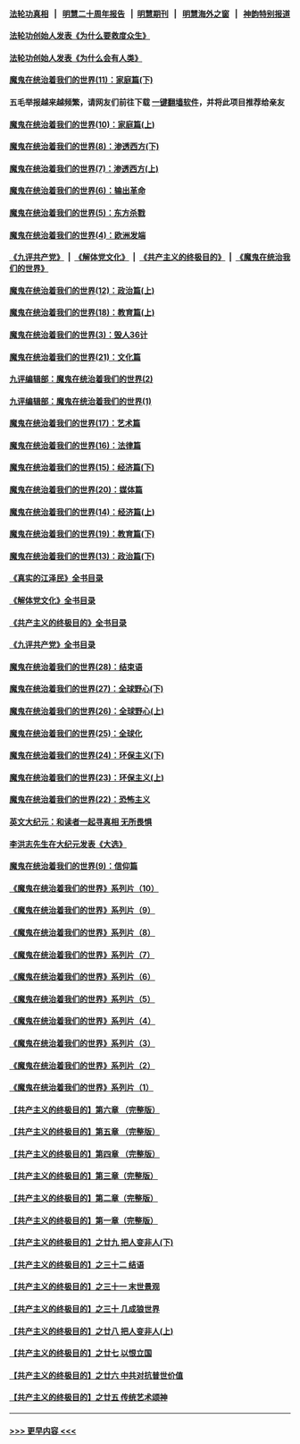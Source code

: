 #### [法轮功真相](https://github.com/gfw-breaker/truth/blob/master/README.md?t=0) &nbsp;&nbsp;|&nbsp;&nbsp; [明慧二十周年报告](https://github.com/gfw-breaker/mh-reports/blob/master/README.md?t=0) &nbsp;&nbsp;|&nbsp;&nbsp;[明慧期刊](https://github.com/gfw-breaker/mh-qikan) &nbsp;&nbsp;|&nbsp;&nbsp; [明慧海外之窗](https://github.com/gfw-breaker/mh-news/blob/master/README.md?t=0) &nbsp;&nbsp;|&nbsp;&nbsp; [神韵特别报道](https://github.com/gfw-breaker/mh-news/blob/master/shenyun.md?t=0)
#### [法轮功创始人发表《为什么要救度众生》](../pages/nsc422/n13975246.md?t=04300043) 
#### [法轮功创始人发表《为什么会有人类》](../pages/nsc422/n13912117.md?t=04300043) 
#### [魔鬼在统治着我们的世界(11)：家庭篇(下)](../pages/nsc422/n10440961.md?t=04300043) 
#### 五毛举报越来越频繁，请网友们前往下载 [一键翻墙软件](https://github.com/gfw-breaker/ssr-accounts)，并将此项目推荐给亲友
#### [魔鬼在统治着我们的世界(10)：家庭篇(上)](../pages/nsc422/n10435448.md?t=04300043) 
#### [魔鬼在统治着我们的世界(8)：渗透西方(下)](../pages/nsc422/n10429603.md?t=04300043) 
#### [魔鬼在统治着我们的世界(7)：渗透西方(上)](../pages/nsc422/n10426013.md?t=04300043) 
#### [魔鬼在统治着我们的世界(6)：输出革命](../pages/nsc422/n10421536.md?t=04300043) 
#### [魔鬼在统治着我们的世界(5)：东方杀戮](../pages/nsc422/n10417707.md?t=04300043) 
#### [魔鬼在统治着我们的世界(4)：欧洲发端](../pages/nsc422/n10414890.md?t=04300043) 
#### [《九评共产党》](https://github.com/begood0513/9ping.md/blob/master/README.md) &nbsp;|&nbsp; [《解体党文化》](../../../../jtdwh.md/blob/master/README.md)  &nbsp;|&nbsp; [《共产主义的终极目的》](../../../../gczydzjmd.md/blob/master/README.md) &nbsp;|&nbsp; [《魔鬼在统治我们的世界》](../../../../mgztzwmdsj.md/blob/master/README.md) 
#### [魔鬼在统治着我们的世界(12)：政治篇(上)](../pages/nsc422/n10444576.md?t=04300043) 
#### [魔鬼在统治着我们的世界(18)：教育篇(上)](../pages/nsc422/n10526970.md?t=04300043) 
#### [魔鬼在统治着我们的世界(3)：毁人36计](../pages/nsc422/n10411583.md?t=04300043) 
#### [魔鬼在统治着我们的世界(21)：文化篇](../pages/nsc422/n10597706.md?t=04300043) 
#### [九评编辑部：魔鬼在统治着我们的世界(2)](../pages/nsc422/n10410036.md?t=04300043) 
#### [九评编辑部：魔鬼在统治着我们的世界(1)](../pages/nsc422/n10406825.md?t=04300043) 
#### [魔鬼在统治着我们的世界(17)：艺术篇](../pages/nsc422/n10499093.md?t=04300043) 
#### [魔鬼在统治着我们的世界(16)：法律篇](../pages/nsc422/n10485969.md?t=04300043) 
#### [魔鬼在统治着我们的世界(15)：经济篇(下)](../pages/nsc422/n10469975.md?t=04300043) 
#### [魔鬼在统治着我们的世界(20)：媒体篇](../pages/nsc422/n10586579.md?t=04300043) 
#### [魔鬼在统治着我们的世界(14)：经济篇(上)](../pages/nsc422/n10457370.md?t=04300043) 
#### [魔鬼在统治着我们的世界(19)：教育篇(下)](../pages/nsc422/n10564808.md?t=04300043) 
#### [魔鬼在统治着我们的世界(13)：政治篇(下)](../pages/nsc422/n10448270.md?t=04300043) 
#### [《真实的江泽民》全书目录](../pages/nsc422/n13721399.md?t=04300043) 
#### [《解体党文化》全书目录](../pages/nsc422/n13721157.md?t=04300043) 
#### [《共产主义的终极目的》全书目录](../pages/nsc422/n13721048.md?t=04300043) 
#### [《九评共产党》全书目录](../pages/nsc422/n13708085.md?t=04300043) 
#### [魔鬼在统治着我们的世界(28)：结束语](../pages/nsc422/n10936246.md?t=04300043) 
#### [魔鬼在统治着我们的世界(27)：全球野心(下)](../pages/nsc422/n10928319.md?t=04300043) 
#### [魔鬼在统治着我们的世界(26)：全球野心(上)](../pages/nsc422/n10900318.md?t=04300043) 
#### [魔鬼在统治着我们的世界(25)：全球化](../pages/nsc422/n10788205.md?t=04300043) 
#### [魔鬼在统治着我们的世界(24)：环保主义(下)](../pages/nsc422/n10695307.md?t=04300043) 
#### [魔鬼在统治着我们的世界(23)：环保主义(上)](../pages/nsc422/n10688613.md?t=04300043) 
#### [魔鬼在统治着我们的世界(22)：恐怖主义](../pages/nsc422/n10614727.md?t=04300043) 
#### [英文大纪元：和读者一起寻真相 无所畏惧](../pages/nsc422/n12542027.md?t=04300043) 
#### [李洪志先生在大纪元发表《大选》](../pages/nsc422/n12534746.md?t=04300043) 
#### [魔鬼在统治着我们的世界(9)：信仰篇](../pages/nsc422/n10432159.md?t=04300043) 
#### [《魔鬼在统治着我们的世界》系列片（10）](../pages/nsc422/n12292670.md?t=04300043) 
#### [《魔鬼在统治着我们的世界》系列片（9）](../pages/nsc422/n12290859.md?t=04300043) 
#### [《魔鬼在统治着我们的世界》系列片（8）](../pages/nsc422/n12287445.md?t=04300043) 
#### [《魔鬼在统治着我们的世界》系列片（7）](../pages/nsc422/n12283425.md?t=04300043) 
#### [《魔鬼在统治着我们的世界》系列片（6）](../pages/nsc422/n12282314.md?t=04300043) 
#### [《魔鬼在统治着我们的世界》系列片（5）](../pages/nsc422/n12281419.md?t=04300043) 
#### [《魔鬼在统治着我们的世界》系列片（4）](../pages/nsc422/n12274024.md?t=04300043) 
#### [《魔鬼在统治着我们的世界》系列片（3）](../pages/nsc422/n12271322.md?t=04300043) 
#### [《魔鬼在统治着我们的世界》系列片（2）](../pages/nsc422/n12269049.md?t=04300043) 
#### [《魔鬼在统治着我们的世界》系列片（1）](../pages/nsc422/n12267575.md?t=04300043) 
#### [【共产主义的终极目的】第六章 （完整版）](../pages/nsc422/n11428913.md?t=04300043) 
#### [【共产主义的终极目的】第五章 （完整版）](../pages/nsc422/n11428912.md?t=04300043) 
#### [【共产主义的终极目的】第四章 （完整版）](../pages/nsc422/n11428907.md?t=04300043) 
#### [【共产主义的终极目的】第三章（完整版）](../pages/nsc422/n11428848.md?t=04300043) 
#### [【共产主义的终极目的】第二章（完整版）](../pages/nsc422/n11428831.md?t=04300043) 
#### [【共产主义的终极目的】第一章（完整版）](../pages/nsc422/n11417651.md?t=04300043) 
#### [【共产主义的终极目的】之廿九 把人变非人(下)](../pages/nsc422/n11344140.md?t=04300043) 
#### [【共产主义的终极目的】之三十二 结语](../pages/nsc422/n11360535.md?t=04300043) 
#### [【共产主义的终极目的】之三十一 末世景观](../pages/nsc422/n11351129.md?t=04300043) 
#### [【共产主义的终极目的】之三十 几成狼世界](../pages/nsc422/n11348280.md?t=04300043) 
#### [【共产主义的终极目的】之廿八 把人变非人(上)](../pages/nsc422/n11340492.md?t=04300043) 
#### [【共产主义的终极目的】之廿七 以恨立国](../pages/nsc422/n11336944.md?t=04300043) 
#### [【共产主义的终极目的】之廿六 中共对抗普世价值](../pages/nsc422/n11324785.md?t=04300043) 
#### [【共产主义的终极目的】之廿五 传统艺术颂神](../pages/nsc422/n11296396.md?t=04300043) 

----
#### [ >>> 更早内容 <<< ](../indexes/nsc422-earlier.md)

